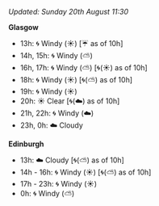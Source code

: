 *Updated: Sunday 20th August 11:30*

**Glasgow**

* 13h: :cyclone: Windy (:sunny:) [:umbrella: as of 10h]
* 14h, 15h: :cyclone: Windy (:partly_sunny:)
* 16h, 17h: :cyclone: Windy (:partly_sunny:) [:cyclone:(:sunny:) as of 10h]
* 18h: :cyclone: Windy (:sunny:) [:cyclone:(:partly_sunny:) as of 10h]
* 19h: :cyclone: Windy (:sunny:)
* 20h: :sunny: Clear [:cyclone:(:cloud:) as of 10h]
* 21h, 22h: :cyclone: Windy (:cloud:)
* 23h, 0h: :cloud: Cloudy

**Edinburgh**

* 13h: :cloud: Cloudy [:cyclone:(:partly_sunny:) as of 10h]
* 14h - 16h: :cyclone: Windy (:sunny:) [:cyclone:(:partly_sunny:) as of 10h]
* 17h - 23h: :cyclone: Windy (:sunny:)
* 0h: :cyclone: Windy (:partly_sunny:)
